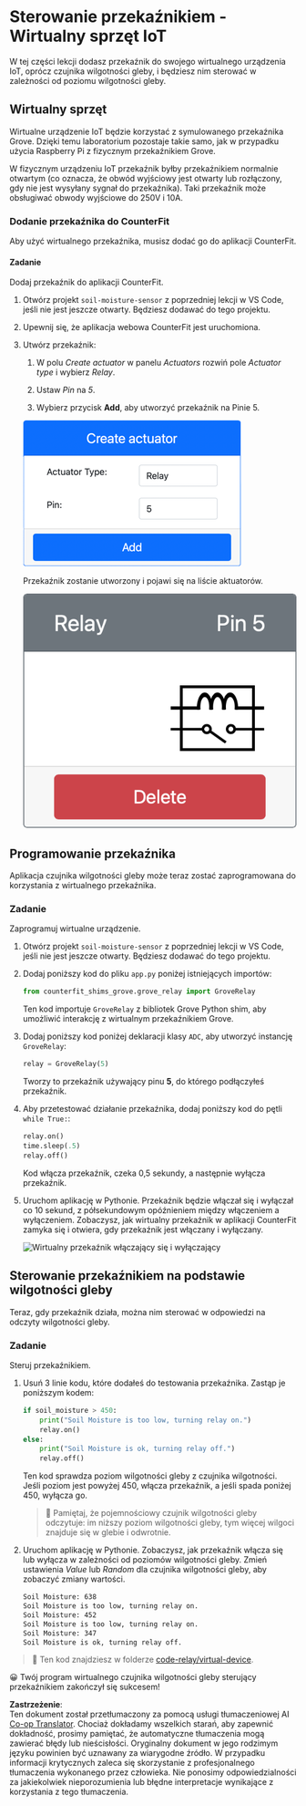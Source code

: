 <!--
CO_OP_TRANSLATOR_METADATA:
{
  "original_hash": "f8f541ee945545017a51aaf309aa37c3",
  "translation_date": "2025-08-26T06:46:34+00:00",
  "source_file": "2-farm/lessons/3-automated-plant-watering/virtual-device-relay.md",
  "language_code": "pl"
}
-->
# Sterowanie przekaźnikiem - Wirtualny sprzęt IoT

W tej części lekcji dodasz przekaźnik do swojego wirtualnego urządzenia IoT, oprócz czujnika wilgotności gleby, i będziesz nim sterować w zależności od poziomu wilgotności gleby.

## Wirtualny sprzęt

Wirtualne urządzenie IoT będzie korzystać z symulowanego przekaźnika Grove. Dzięki temu laboratorium pozostaje takie samo, jak w przypadku użycia Raspberry Pi z fizycznym przekaźnikiem Grove.

W fizycznym urządzeniu IoT przekaźnik byłby przekaźnikiem normalnie otwartym (co oznacza, że obwód wyjściowy jest otwarty lub rozłączony, gdy nie jest wysyłany sygnał do przekaźnika). Taki przekaźnik może obsługiwać obwody wyjściowe do 250V i 10A.

### Dodanie przekaźnika do CounterFit

Aby użyć wirtualnego przekaźnika, musisz dodać go do aplikacji CounterFit.

#### Zadanie

Dodaj przekaźnik do aplikacji CounterFit.

1. Otwórz projekt `soil-moisture-sensor` z poprzedniej lekcji w VS Code, jeśli nie jest jeszcze otwarty. Będziesz dodawać do tego projektu.

1. Upewnij się, że aplikacja webowa CounterFit jest uruchomiona.

1. Utwórz przekaźnik:

    1. W polu *Create actuator* w panelu *Actuators* rozwiń pole *Actuator type* i wybierz *Relay*.

    1. Ustaw *Pin* na *5*.

    1. Wybierz przycisk **Add**, aby utworzyć przekaźnik na Pinie 5.

    ![Ustawienia przekaźnika](../../../../../translated_images/counterfit-create-relay.fa7c40fd0f2f6afc33b35ea94fcb235085be4861e14e3fe6b9b7bcfc82d1c888.pl.png)

    Przekaźnik zostanie utworzony i pojawi się na liście aktuatorów.

    ![Utworzony przekaźnik](../../../../../translated_images/counterfit-relay.bbf74c1dbdc8b9acd983367fcbd06703a402aefef6af54ddb28e11307ba8a12c.pl.png)

## Programowanie przekaźnika

Aplikacja czujnika wilgotności gleby może teraz zostać zaprogramowana do korzystania z wirtualnego przekaźnika.

### Zadanie

Zaprogramuj wirtualne urządzenie.

1. Otwórz projekt `soil-moisture-sensor` z poprzedniej lekcji w VS Code, jeśli nie jest jeszcze otwarty. Będziesz dodawać do tego projektu.

1. Dodaj poniższy kod do pliku `app.py` poniżej istniejących importów:

    ```python
    from counterfit_shims_grove.grove_relay import GroveRelay
    ```

    Ten kod importuje `GroveRelay` z bibliotek Grove Python shim, aby umożliwić interakcję z wirtualnym przekaźnikiem Grove.

1. Dodaj poniższy kod poniżej deklaracji klasy `ADC`, aby utworzyć instancję `GroveRelay`:

    ```python
    relay = GroveRelay(5)
    ```

    Tworzy to przekaźnik używający pinu **5**, do którego podłączyłeś przekaźnik.

1. Aby przetestować działanie przekaźnika, dodaj poniższy kod do pętli `while True:`:

    ```python
    relay.on()
    time.sleep(.5)
    relay.off()
    ```

    Kod włącza przekaźnik, czeka 0,5 sekundy, a następnie wyłącza przekaźnik.

1. Uruchom aplikację w Pythonie. Przekaźnik będzie włączał się i wyłączał co 10 sekund, z półsekundowym opóźnieniem między włączeniem a wyłączeniem. Zobaczysz, jak wirtualny przekaźnik w aplikacji CounterFit zamyka się i otwiera, gdy przekaźnik jest włączany i wyłączany.

    ![Wirtualny przekaźnik włączający się i wyłączający](../../../../../images/virtual-relay-turn-on-off.gif)

## Sterowanie przekaźnikiem na podstawie wilgotności gleby

Teraz, gdy przekaźnik działa, można nim sterować w odpowiedzi na odczyty wilgotności gleby.

### Zadanie

Steruj przekaźnikiem.

1. Usuń 3 linie kodu, które dodałeś do testowania przekaźnika. Zastąp je poniższym kodem:

    ```python
    if soil_moisture > 450:
        print("Soil Moisture is too low, turning relay on.")
        relay.on()
    else:
        print("Soil Moisture is ok, turning relay off.")
        relay.off()
    ```

    Ten kod sprawdza poziom wilgotności gleby z czujnika wilgotności. Jeśli poziom jest powyżej 450, włącza przekaźnik, a jeśli spada poniżej 450, wyłącza go.

    > 💁 Pamiętaj, że pojemnościowy czujnik wilgotności gleby odczytuje: im niższy poziom wilgotności gleby, tym więcej wilgoci znajduje się w glebie i odwrotnie.

1. Uruchom aplikację w Pythonie. Zobaczysz, jak przekaźnik włącza się lub wyłącza w zależności od poziomów wilgotności gleby. Zmień ustawienia *Value* lub *Random* dla czujnika wilgotności gleby, aby zobaczyć zmiany wartości.

    ```output
    Soil Moisture: 638
    Soil Moisture is too low, turning relay on.
    Soil Moisture: 452
    Soil Moisture is too low, turning relay on.
    Soil Moisture: 347
    Soil Moisture is ok, turning relay off.
    ```

> 💁 Ten kod znajdziesz w folderze [code-relay/virtual-device](../../../../../2-farm/lessons/3-automated-plant-watering/code-relay/virtual-device).

😀 Twój program wirtualnego czujnika wilgotności gleby sterujący przekaźnikiem zakończył się sukcesem!

**Zastrzeżenie**:  
Ten dokument został przetłumaczony za pomocą usługi tłumaczeniowej AI [Co-op Translator](https://github.com/Azure/co-op-translator). Chociaż dokładamy wszelkich starań, aby zapewnić dokładność, prosimy pamiętać, że automatyczne tłumaczenia mogą zawierać błędy lub nieścisłości. Oryginalny dokument w jego rodzimym języku powinien być uznawany za wiarygodne źródło. W przypadku informacji krytycznych zaleca się skorzystanie z profesjonalnego tłumaczenia wykonanego przez człowieka. Nie ponosimy odpowiedzialności za jakiekolwiek nieporozumienia lub błędne interpretacje wynikające z korzystania z tego tłumaczenia.
